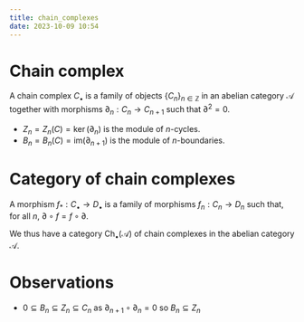 ```yaml
---
title: chain_complexes
date: 2023-10-09 10:54
---
```

# Chain complex
A chain complex $C_\bullet$ is a family of objects
$\left\lbrace{C_n}\right\rbrace_{n\in\mathbb{Z}}$ in an abelian category $\mathcal A$ together with morphisms $\partial_n:C_n\to C_{n+1}$
such that $\partial^2=0$.

- $Z_n = Z_n\left({C}\right)=\ker\left({\partial_n}\right)$ is the module of $n$-cycles.
- $B_n=B_n\left({C}\right)=\text{im}(\partial_{n+1})$ is the module of $n$-boundaries.

# Category of chain complexes
A morphism $f_*:C_\bullet\to D_\bullet$ is a family of morphisms
$f_n:C_n\to D_n$ such that, for all $n$, $\partial\circ f = f\circ\partial$.

We thus have a category $\text{Ch}_\bullet({\mathcal A})$ of chain complexes in
the abelian category $\mathcal A$.


# Observations
- $0 \subseteq B_n \subseteq Z_n \subseteq C_n$ as $\partial_{n+1}\circ \partial_n = 0$ so $B_n\subseteq Z_n$
